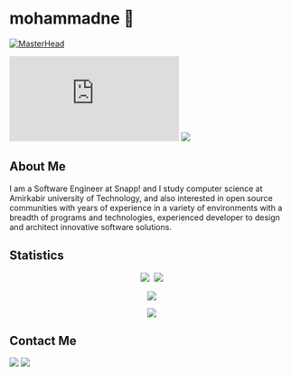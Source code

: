 # mohammadne 🌳


[![MasterHead](https://user-images.githubusercontent.com/51189292/148718078-3a022062-1055-4519-8c17-fd586039db60.png)](https://github.com/mohammadne)

[![GitHub release (latest by date)](https://img.shields.io/github/v/release/mohammadne/resume.pdf?label=Resume&logo=github&style=for-the-badge)](https://github.com/mohammadne/resume.pdf/releases/latest)
[![](https://img.shields.io/badge/-parham.alvani-black?style=for-the-badge&label=%F0%9F%A7%A1)](https://github.com/1995parham)

## About Me

I am a Software Engineer at Snapp! and I study computer science at Amirkabir university of Technology, and 
also interested in open source communities with years of experience in a variety of environments with a breadth of programs and technologies, 
experienced developer to design and architect innovative software solutions.

## Statistics

<p align = "center">
  <img  src = "https://github-readme-stats.vercel.app/api?username=mohammadne&show_icons=true&theme=radical&line_height=20">
  <img src="https://dummyimage.com/10x20/0c1117/0c1117" alt="" />
  <img  src = "https://github-readme-stats.vercel.app/api/top-langs/?username=mohammadne&theme=radical&layout=compact">
</p>

<p align = "center">
 <img src="https://activity-graph.herokuapp.com/graph?username=mohammadne&theme=redical">
</p> 

<p align = "center">
  <img  src="https://github-readme-streak-stats.herokuapp.com/?user=mohammadne&show_icons=true&locale=en&layout=compact&theme=radical&line_height=0" />
</p> 



## Contact Me

[![](https://img.shields.io/badge/-mohammadne@mail.ru-lightgray?style=for-the-badge&logo=gmail)](mailto:mohammadne@mail.ru)
[![](https://img.shields.io/badge/-mohammadne-lightgray?style=for-the-badge&logo=linkedin)](https://www.linkedin.com/in/mohammadne/)
